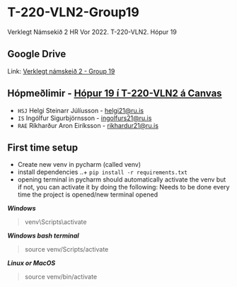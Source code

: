 # T-220-VLN2-Group19

Verklegt Námsekið 2 HR Vor 2022. T-220-VLN2. Hópur 19

## Google Drive

Link: [Verklegt námskeið 2 - Group 19](https://drive.google.com/drive/folders/1XHwv9RL6jLqjCWcG4RrQcmunrCCoBF6o?usp=sharing)

## Hópmeðlimir - [Hópur 19 í T-220-VLN2 á Canvas](https://reykjavik.instructure.com/groups/72331)

+ `HSJ` Helgi Steinarr Júlíusson - helgi21@ru.is
+ `IS` Ingólfur Sigurbjörnsson  - ingolfurs21@ru.is
+ `RAE` Ríkharður Aron Eiríksson - rikhardur21@ru.is

## First time setup
+ Create new venv in pycharm (called venv)
+ install dependencies
..+ `pip install -r requirements.txt`
+ opening terminal in pycharm should automatically activate the venv but if not, you can activate it by doing the following:
Needs to be done every time the project is opened/new terminal opened

**_Windows_**
>venv\Scripts\activate

**_Windows bash terminal_**
>source venv/Scripts/activate

**_Linux or MacOS_**
>source venv/bin/activate